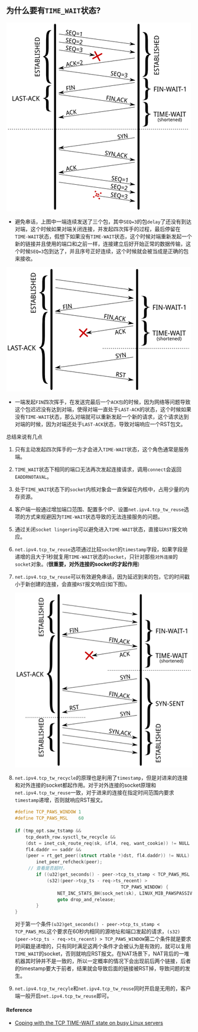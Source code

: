 ## 为什么要有`TIME_WAIT`状态?

![duplicate-segment](../images/duplicate-segment.png)

* 避免串话，上图中一端连续发送了三个包，其中`SEQ=3`的包`delay`了还没有到达对端，这个时候如果对端关闭连接，并发起四次挥手的过程，最后停留在`TIME-WAIT`状态，假想下如果没有`TIME-WAIT`状态，这个时候对端重新发起一个新的链接并且使用的端口和之前一样，连接建立后好开始正常的数据传输，这个时候`SEQ=3`包到达了，并且序号正好连续，这个时候就会被当成是正确的包来接收。

![last-ack](../images/last-ack.png)

* 一端发起`FIN`四次挥手，在发送完最后一个`ACK包`的时候，因为网络等问题导致这个包迟迟没有达到对端，使得对端一直处于`LAST-ACK`的状态，这个时候如果没有`TIME-WAIT`状态，那么对端就可以重新发起一个新的请求，这个请求达到对端的时候，因为对端还处于`LAST-ACK`状态，导致对端响应一个RST包文。

总结来说有几点

1. 只有主动发起四次挥手的一方才会进入`TIME-WAIT`状态，这个角色通常是服务端。

2. `TIME_WAIT`状态下相同的端口无法再次发起连接请求，调用`connect`会返回`EADDRNOTAVAL`。

3. 处于`TIME_WAIT`状态下的`socket`内核对象会一直保留在内核中，占用少量的内存资源。

4. 客户端一般通过增加端口范围、配置多个IP、设置`net.ipv4.tcp_tw_reuse`选项的方式来规避因为`TIME-WAIT`状态导致的无法连接服务的问题。

5. 通过关闭`socket lingering`可以避免进入`TIME-WAIT`状态，直接以`RST`报文响应。

6. `net.ipv4.tcp_tw_reuse`选项通过比较`socket`的`timestamp`字段，如果字段是递增的且大于1秒就复用`TIME-WAIT`状态的`socket`，只针对那些`对外连接`的`socket`对象。(**很重要，对外连接的socket的才起作用**)

7. ``net.ipv4.tcp_tw_reuse``可以有效避免串话，因为延迟到来的包，它的时间戳小于新创建的连接，会直接`RST`报文响应(如下图)。

   ![Last ACK lost and timewait reuse](../images/last-ack-reuse.svg)

8. `net.ipv4.tcp_tw_recycle`的原理也是利用了`timestamp`，但是对进来的连接和对外连接的socket都起作用。对于对外连接的socket原理和`net.ipv4.tcp_tw_reuse`一致，对于进来的连接在指定时间范围内要求`timestamp`递增，否则就响应RST报文。

   ```cpp
   #define TCP_PAWS_WINDOW 1
   #define TCP_PAWS_MSL    60
   
   if (tmp_opt.saw_tstamp &&
       tcp_death_row.sysctl_tw_recycle &&
       (dst = inet_csk_route_req(sk, &fl4, req, want_cookie)) != NULL &&
       fl4.daddr == saddr &&
       (peer = rt_get_peer((struct rtable *)dst, fl4.daddr)) != NULL) {
           inet_peer_refcheck(peer);
       	// 查看是否超时，
           if ((u32)get_seconds() - peer->tcp_ts_stamp < TCP_PAWS_MSL &&
               (s32)(peer->tcp_ts - req->ts_recent) >
                                           TCP_PAWS_WINDOW) {
                   NET_INC_STATS_BH(sock_net(sk), LINUX_MIB_PAWSPASSIVEREJECTED);
                   goto drop_and_release;
           }
   }
   ```

   对于第一个条件`(u32)get_seconds() - peer->tcp_ts_stamp < TCP_PAWS_MSL`这个要求在60秒内相同的源地址和端口发起的请求，`(s32)(peer->tcp_ts - req->ts_recent) > TCP_PAWS_WINDOW`第二个条件就是要求时间戳是递增的，只有同时满足这两个条件才会被认为是有效的，就可以复用`TIME_WAIT`的socket，否则就响应RST报文。在NAT场景下，NAT背后的一堆机器其时钟并不是一致的，所以一定概率的情况下会出现前后两个链接，后者的timestamp要大于前者，结果就会导致后面的链接被RST掉，导致问题的发生。

9. `net.ipv4.tcp_tw_recyle`和`net.ipv4.tcp_tw_reuse`同时开启是无用的，客户端一般开启`net.ipv4.tcp_tw_reuse`即可。

#### Reference

* [Coping with the TCP TIME-WAIT state on busy Linux servers](https://vincent.bernat.im/en/blog/2014-tcp-time-wait-state-linux)
